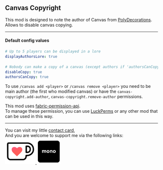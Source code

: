## Canvas Copyright

This mod is designed to note the author of Canvas from [PolyDecorations](https://modrinth.com/mod/polydecorations). <br>
Allows to disable canvas copying.

---

#### Default config values

```yml
# Up to 5 players can be displayed in a lore
displayAuthorsLore: true

# Nobody can make a copy of a canvas (except authors if 'authorsCanCopy' is 'true')
disableCopy: true
authorsCanCopy: true
```

To use `/canvas add <player>` or `/canvas remove <player>` you need to be main author (the first who modified canvas) or have the `canvas-copyright.add-author`, `canvas-copyright.remove-author` permissions. <br>

This mod uses [fabric-permission-api](https://github.com/lucko/fabric-permissions-api/). <br>
To manage these permission, you can use [LuckPerms](https://modrinth.com/mod/luckperms) or any other mod that can be used in this way. <br>

---
You can visit my little [contact card](https://somykos.github.io/web/), <br>
And you are welcome to support me via the following links:<br>
<a href="https://ko-fi.com/somyk">
<img src="https://raw.githubusercontent.com/somykOS/web/c03742bd86ca2ce0f6f39bcd3cfe683ad98926a2/public/external/kofi_s_logo_nolabel.svg" alt="ko-fi" width="100"/>
</a>
<a href="https://send.monobank.ua/jar/8RCzun35pC">
<img src="https://raw.githubusercontent.com/somykOS/web/5ac2e685429eb0cc369dc220ce3b93d2a22893c0/public/external/monobank_logo.svg" alt="monobank" width="80"/>
</a>